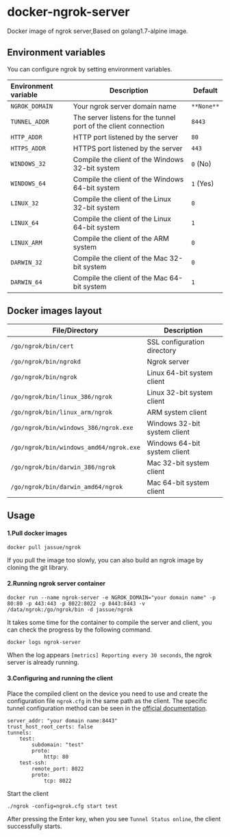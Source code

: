 # docker-ngrok-server

Docker image of ngrok server,Based on golang1.7-alpine image.

## Environment variables

You can configure ngrok by setting environment variables.

| Environment variable | Description                                                  | Default    |
| :------------------- | ------------------------------------------------------------ | ---------- |
| `NGROK_DOMAIN`       | Your ngrok server domain name                                | `**None**` |
| `TUNNEL_ADDR`        | The server listens for the tunnel port of the client connection | `8443`     |
| `HTTP_ADDR`          | HTTP port listened by the server                             | `80`       |
| `HTTPS_ADDR`         | HTTPS port listened by the server                            | `443`      |
| `WINDOWS_32`         | Compile the client of the Windows 32-bit system              | `0` (No)   |
| `WINDOWS_64`         | Compile the client of the Windows 64-bit system              | `1` (Yes)  |
| `LINUX_32`           | Compile the client of the Linux 32-bit system                | `0`        |
| `LINUX_64`           | Compile the client of the Linux 64-bit system                | `1`        |
| `LINUX_ARM`          | Compile the client of the ARM system                         | `0`        |
| `DARWIN_32`          | Compile the client of the Mac 32-bit system                  | `0`        |
| `DARWIN_64`          | Compile the client of the Mac 64-bit system                  | `1`        |

## Docker images layout

| File/Directory                          | Description                  |
| --------------------------------------- | ---------------------------- |
| `/go/ngrok/bin/cert`                    | SSL configuration directory  |
| `/go/ngrok/bin/ngrokd`                  | Ngrok server                 |
| `/go/ngrok/bin/ngrok`                   | Linux 64-bit system client   |
| `/go/ngrok/bin/linux_386/ngrok`         | Linux 32-bit system client   |
| `/go/ngrok/bin/linux_arm/ngrok`         | ARM system client            |
| `/go/ngrok/bin/windows_386/ngrok.exe`   | Windows 32-bit system client |
| `/go/ngrok/bin/windows_amd64/ngrok.exe` | Windows 64-bit system client |
| `/go/ngrok/bin/darwin_386/ngrok`        | Mac 32-bit system client     |
| `/go/ngrok/bin/darwin_amd64/ngrok`      | Mac 64-bit system client     |

## Usage

#### 1.Pull docker images

~~~
docker pull jassue/ngrok
~~~

If you pull the image too slowly, you can also build an ngrok image by cloning the git library.

#### 2.Running ngrok server container

~~~
docker run --name ngrok-server -e NGROK_DOMAIN="your domain name" -p 80:80 -p 443:443 -p 8022:8022 -p 8443:8443 -v /data/ngrok:/go/ngrok/bin -d jassue/ngrok
~~~

It takes some time for the container to compile the server and client, you can check the progress by the following command.

~~~
docker logs ngrok-server
~~~

When the log appears `[metrics] Reporting every 30 seconds`, the ngrok server is already running.

#### 3.Configuring and running the client

Place the compiled client on the device you need to use and create the configuration file `ngrok.cfg` in the same path as the client. The specific tunnel configuration method can be seen in the [official documentation](https://ngrok.com/docs).

~~~
server_addr: "your domain name:8443"
trust_host_root_certs: false
tunnels:
    test:
        subdomain: "test"
        proto:
            http: 80
    test-ssh:
        remote_port: 8022
        proto:
            tcp: 8022
~~~

Start the client

~~~
./ngrok -config=ngrok.cfg start test
~~~

After pressing the Enter key, when you see `Tunnel Status online`, the client successfully starts.
